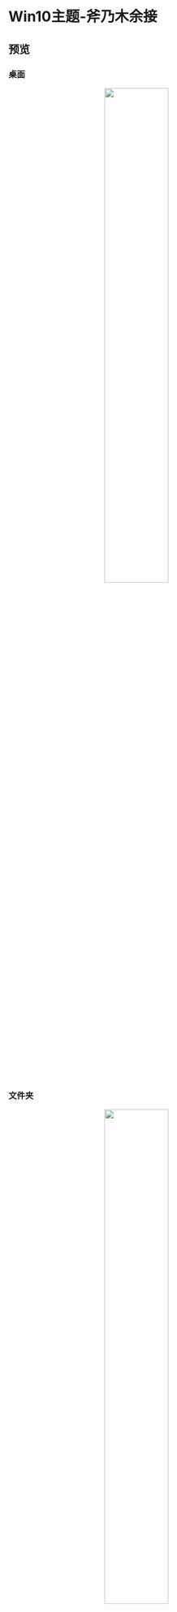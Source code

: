 # Win10主题-斧乃木余接

## 预览

### 桌面

<div align="center">
	<img src="https://github.com/xjhqre/windows10_theme/blob/main/pictures/1.png" width="50%">
</div>


### 文件夹

<div align="center">
	<img src="https://github.com/xjhqre/windows10_theme/blob/main/pictures/2.png" width="50%">
</div>

### 系统信息

<div align="center">
	<img src="https://github.com/xjhqre/windows10_theme/blob/main/pictures/3.png" width="50%">
</div>

### 开始菜单

<div align="center">
	<img src="https://github.com/xjhqre/windows10_theme/blob/main/pictures/4.png" width="50%">
</div>



## 使用方法

将压缩包中的文件解压到 C:\Windows\Resources 目录下，然后在桌面右键 -> 个性化 -> 主题点击使用即可

具体的win10主题破解请参考[致美化](https://zhutix.com/)网站

